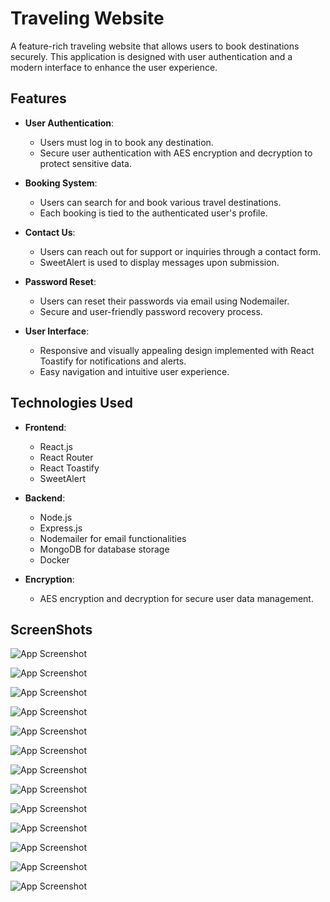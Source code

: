 # Traveling Website

A feature-rich traveling website that allows users to book destinations securely. This application is designed with user authentication and a modern interface to enhance the user experience.

## Features

- **User Authentication**: 
  - Users must log in to book any destination.
  - Secure user authentication with AES encryption and decryption to protect sensitive data.

- **Booking System**:
  - Users can search for and book various travel destinations.
  - Each booking is tied to the authenticated user's profile.

- **Contact Us**:
  - Users can reach out for support or inquiries through a contact form.
  - SweetAlert is used to display messages upon submission.

- **Password Reset**:
  - Users can reset their passwords via email using Nodemailer.
  - Secure and user-friendly password recovery process.

- **User Interface**:
  - Responsive and visually appealing design implemented with React Toastify for notifications and alerts.
  - Easy navigation and intuitive user experience.

## Technologies Used

- **Frontend**: 
  - React.js
  - React Router
  - React Toastify
  - SweetAlert

- **Backend**:
  - Node.js
  - Express.js
  - Nodemailer for email functionalities
  - MongoDB for database storage
  - Docker

- **Encryption**:
  - AES encryption and decryption for secure user data management.


## ScreenShots

![App Screenshot](https://res.cloudinary.com/djkvcjvrs/image/upload/v1729568337/Traveling%20website/tiyozekmkskzoder4v0b.png)

![App Screenshot](https://res.cloudinary.com/djkvcjvrs/image/upload/v1729568337/Traveling%20website/dnvkwzqq5gtyxofcesre.png)

![App Screenshot](https://res.cloudinary.com/djkvcjvrs/image/upload/v1729568337/Traveling%20website/eb0jrgo6vwfgu8f43tfv.png)

![App Screenshot](https://res.cloudinary.com/djkvcjvrs/image/upload/v1729569785/Traveling%20website/kzlf0qbwrnggxppjg9xb.png)

![App Screenshot](https://res.cloudinary.com/djkvcjvrs/image/upload/v1729569902/Traveling%20website/j3ycnimdudfpkoun1o3t.png)

![App Screenshot](https://res.cloudinary.com/djkvcjvrs/image/upload/v1729569901/Traveling%20website/rtlaak8cxxwdbxbclfqb.png)

![App Screenshot](https://res.cloudinary.com/djkvcjvrs/image/upload/v1729570050/Traveling%20website/wbfld4ke2rye2qei1qan.png)

![App Screenshot](https://res.cloudinary.com/djkvcjvrs/image/upload/v1729570050/Traveling%20website/qzog2p6ozaiqujmdhx8c.png)

![App Screenshot](https://res.cloudinary.com/djkvcjvrs/image/upload/v1729570193/Traveling%20website/g66kdpwoe66cjd7ssnhv.png)

![App Screenshot](https://res.cloudinary.com/djkvcjvrs/image/upload/v1729570193/Traveling%20website/y0tr7rnqafqrmx0zsg1r.png)

![App Screenshot](https://res.cloudinary.com/djkvcjvrs/image/upload/v1729570283/Traveling%20website/hytsvk0wimytiai2ao9z.png)

![App Screenshot](https://res.cloudinary.com/djkvcjvrs/image/upload/v1729570284/Traveling%20website/dindexgunkxtjiftkmoe.png)

![App Screenshot](https://res.cloudinary.com/djkvcjvrs/image/upload/v1729570284/Traveling%20website/xczqkfb3o1p2xiierinh.png)



